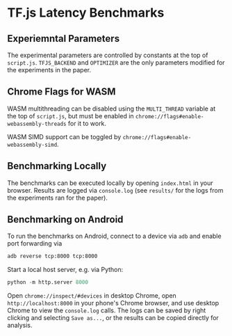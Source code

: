 # TF.js Latency Benchmarks

## Experiemntal Parameters

The experimental parameters are controlled by constants at the top of
`script.js`. `TFJS_BACKEND` and `OPTIMIZER` are the only parameters modified for
the experiments in the paper.

## Chrome Flags for WASM

WASM multithreading can be disabled using the `MULTI_THREAD` variable at the top
of `script.js`, but must be enabled in
`chrome://flags#enable-webassembly-threads` for it to work.

WASM SIMD support can be toggled by `chrome://flags#enable-webassembly-simd`.

## Benchmarking Locally

The benchmarks can be executed locally by opening `index.html` in your browser.
Results are logged via `console.log` (see `results/` for the logs from the
experiments ran for the paper).

## Benchmarking on Android

To run the benchmarks on Android, connect to a device via `adb` and enable port
forwarding via

```sh
adb reverse tcp:8000 tcp:8000
```

Start a local host server, e.g. via Python:

```python
python -m http.server 8000
```

Open `chrome://inspect/#devices` in desktop Chrome, open
`http://localhost:8000` in your phone's Chrome browser, and use desktop Chrome
to view the `console.log` calls. The logs can be saved by right clicking and
selecting `Save as...`, or the results can be copied directly for analysis.
